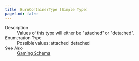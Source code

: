 ```yaml
---
title: BurnContainerType (Simple Type)
pagefind: false
---
```

<dl>
  <dt>Description</dt>
  <dd>Values of this type will either be "attached" or "detached".</dd>
  <dt>Enumeration Type</dt>
  <dd>Possible values: attached, detached</dd>
  <dt>See Also</dt>
  <dd>
    <a href="../">Gaming Schema</a>
  </dd>
</dl>

